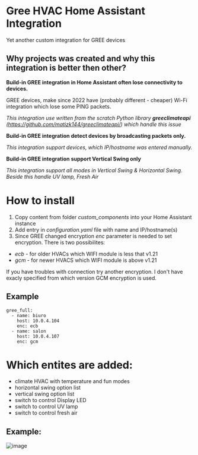 # Gree HVAC Home Assistant Integration
Yet another custom integration for GREE devices

## Why projects was created and why this integration is better then other?
__Build-in GREE integration in Home Assistant often lose connectivity to devices.__

GREE devices, make since 2022 have (probably different - cheaper) Wi-Fi integration which lose some PING packets.
   
_This integration use written from the scratch Python library __greeclimateapi__ (https://github.com/matizk144/greeclimateapi/) which handle this issue_

__Build-in GREE integration detect devices by broadcasting packets only.__

_This integration support devices, which IP/hostname was entered manually._

__Build-in GREE integration support Vertical Swing only__

_This integration support all modes in Vertical Swing & Horizontal Swing. Beside this handle UV lamp, Fresh Air_


# How to install
1. Copy content from folder _custom_components_ into your Home Assistant instance
2. Add entry in _configuration.yaml_ file with name and IP/hostname(s)
3. Since GREE changed encryption _enc_ parameter is needed to set encryption. There is two possibilites:
  - _ecb_ - for older HVACs which WIFI module is less that v1.21
  - _gcm_ - for newer HVACS which WIFI module is above v1.21

  If you have troubles with connection try another encryption. I don't have exacly specified from which version GCM encryption is used.

## Example
```
gree_full:
  - name: biuro
    host: 10.0.4.104
    enc: ecb
  - name: salon
    host: 10.0.4.107
    enc: gcm
```

# Which entites are added:
- climate HVAC with temperature and fun modes
- horizontal swing option list
- vertical swing option list
- switch to control Display LED
- switch to control UV lamp
- switch to control fresh air

## Example:

![image](https://github.com/matizk144/greeFullForHA/assets/14313831/027a0827-bce6-42ff-98e4-f2c15498ddfc)


